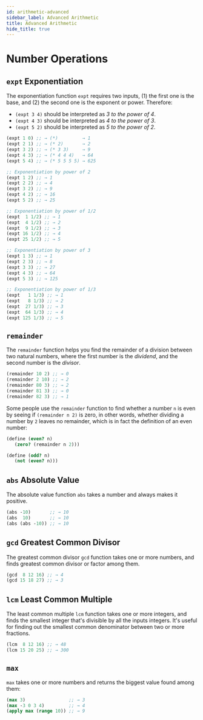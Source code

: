 ```yaml
---
id: arithmetic-advanced
sidebar_label: Advanced Arithmetic
title: Advanced Arithmetic
hide_title: true
---
```


# Number Operations

## `expt` Exponentiation

The exponentiation function `expt` requires two inputs, (1) the first one is the
base, and (2) the second one is the exponent or power. Therefore:
  * `(expt 3 4)` should be interpreted as _3 to the power of 4_.
  * `(expt 4 3)` should be interpreted as _4 to the power of 3_.
  * `(expt 5 2)` should be interpreted as _5 to the power of 2_.

``` clojure
(expt 1 0) ;; → (*)         → 1
(expt 2 1) ;; → (* 2)       → 2
(expt 3 2) ;; → (* 3 3)     → 9
(expt 4 3) ;; → (* 4 4 4)   → 64
(expt 5 4) ;; → (* 5 5 5 5) → 625

;; Exponentiation by power of 2
(expt 1 2) ;; → 1
(expt 2 2) ;; → 4
(expt 3 2) ;; → 9
(expt 4 2) ;; → 16
(expt 5 2) ;; → 25

;; Exponentiation by power of 1/2
(expt  1 1/2) ;; → 1
(expt  4 1/2) ;; → 2
(expt  9 1/2) ;; → 3
(expt 16 1/2) ;; → 4
(expt 25 1/2) ;; → 5

;; Exponentiation by power of 3
(expt 1 3) ;; → 1
(expt 2 3) ;; → 8
(expt 3 3) ;; → 27
(expt 4 3) ;; → 64
(expt 5 3) ;; → 125

;; Exponentiation by power of 1/3
(expt   1 1/3) ;; → 1
(expt   8 1/3) ;; → 2
(expt  27 1/3) ;; → 3
(expt  64 1/3) ;; → 4
(expt 125 1/3) ;; → 5
```

## `remainder`

The `remainder` function helps you find the remainder of a division between two 
natural numbers, where the first number is the *dividend*, and the second number 
is the *divisor*.

``` clojure
(remainder 10 2) ;; → 0
(remainder 2 10) ;; → 2
(remainder 80 3) ;; → 2
(remainder 81 3) ;; → 0
(remainder 82 3) ;; → 1
```

Some people use the `remainder` function to find whether a number `n` is even by
seeing if `(remainder n 2)` is zero, in other words, whether dividing a number 
by `2` leaves no remainder, which is in fact the definition of an even number:

``` clojure
(define (even? n) 
   (zero? (remainder n 2)))

(define (odd? n) 
   (not (even? n)))
```

## `abs` Absolute Value

The absolute value function `abs` takes a number and always makes it positive.

``` clojure
(abs -10)       ;; → 10
(abs  10)       ;; → 10
(abs (abs -10)) ;; → 10
```

## `gcd` Greatest Common Divisor

The greatest common divisor `gcd` function takes one or more numbers, and finds
greatest common divisor or factor among them.

``` clojure
(gcd  8 12 16) ;; → 4
(gcd 15 18 27) ;; → 3
```

## `lcm` Least Common Multiple

The least common multiple `lcm` function takes one or more integers, and finds
the smallest integer that's divisible by all the inputs integers. It's useful
for finding out the smallest common denominator between two or more fractions.

``` clojure
(lcm  8 12 16) ;; → 48
(lcm 15 20 25) ;; → 300
```

## `max`

`max` takes one or more numbers and returns the biggest value found among them:

``` clojure
(max 3)                ;; → 3
(max -3 0 3 4)         ;; → 4
(apply max (range 10)) ;; → 9
```
